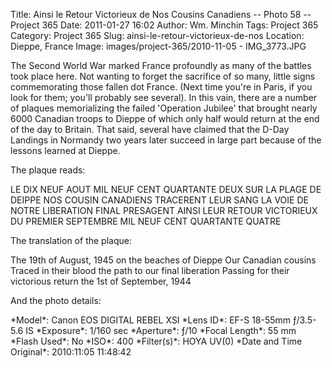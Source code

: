 Title: Ainsi le Retour Victorieux de Nos Cousins Canadiens -- Photo 58 -- Project 365
Date: 2011-01-27 16:02
Author: Wm. Minchin
Tags: Project 365
Category: Project 365
Slug: ainsi-le-retour-victorieux-de-nos
Location: Dieppe, France
Image: images/project-365/2010-11-05 - IMG_3773.JPG

The Second World War marked France profoundly as many of the battles
took place here. Not wanting to forget the sacrifice of so many, little
signs commemorating those fallen dot France. (Next time you're in Paris,
if you look for them; you'll probably see several). In this vain, there
are a number of plaques memorializing the failed 'Operation Jubilee'
that brought nearly 6000 Canadian troops to Dieppe of which only half
would return at the end of the day to Britain. That said, several have
claimed that the D-Day Landings in Normandy two years later succeed in
large part because of the lessons learned at Dieppe.

The plaque reads:

<div markdown=1 class="text-center">
LE DIX NEUF AOUT MIL NEUF CENT QUARTANTE DEUX  
SUR LA PLAGE DE DEIPPE  
NOS COUSIN CANADIENS  
TRACERENT LEUR SANG  
LA VOIE DE NOTRE LIBERATION FINAL  
PRESAGENT AINSI LEUR RETOUR VICTORIEUX  
DU PREMIER SEPTEMBRE MIL NEUF CENT QUARTANTE QUATRE  
</div>

The translation of the plaque:

<div markdown=1 class="text-center">
The 19th of August, 1945  
on the beaches of Dieppe  
Our Canadian cousins  
Traced in their blood  
the path to our final liberation  
Passing for their victorious return  
the 1st of September, 1944  
</div>

And the photo details:

<div markdown=1 class="photo-infobox">
*Model*: Canon EOS DIGITAL REBEL XSI  
*Lens ID*: EF-S 18-55mm ƒ/3.5-5.6 IS  
*Exposure*: 1/160 sec  
*Aperture*: ƒ/10  
*Focal Length*: 55 mm  
*Flash Used*: No  
*ISO*: 400  
*Filter(s)*: HOYA UV(0)  
*Date and Time Original*: 2010:11:05 11:48:42
</div>
